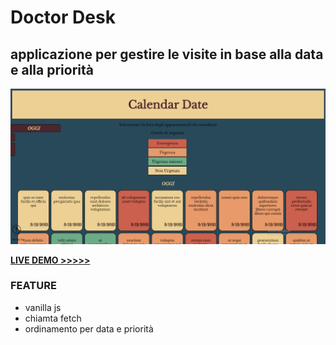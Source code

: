 # Doctor Desk

## applicazione per gestire le visite in base alla data e alla priorità

![gitHubimage](https://github.com/AndreaAlunniGuiducci/code_week/blob/main/img/immagine%20calendar%20date.png)

**[LIVE DEMO >>>>>](https://andreaalunniguiducci.github.io/code_week/#home)**

### FEATURE

- vanilla js
- chiamta fetch
- ordinamento per data e priorità


